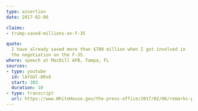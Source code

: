 ```yaml
---
type: assertion
date: 2017-02-06

claims:
- trump-saved-millions-on-f-35

quote:
  I have already saved more than $700 million when I got involved in
  the negotiation on the F-35.
where: speech at MacDill AFB, Tampa, FL
sources:
- type: youtube
  id: lAfGUl-6Rs8
  start: 303
  duration: 10
- type: transcript
  url: https://www.WhiteHouse.gov/the-press-office/2017/02/06/remarks-president-trump-coalition-representatives-and-senior-us
---
```

